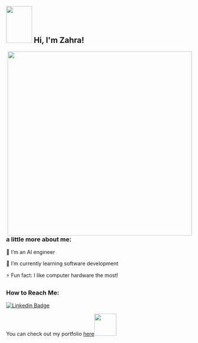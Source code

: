 <h2><img src="https://media0.giphy.com/media/dsPBfiEEozyXUXShhB/giphy.gif?cid=ecf05e479g8nvizvqk98xe5jk7z7hbtdj4noix9g8wg24dap&rid=giphy.gif&ct=g" width="70" height="100"> Hi, I'm Zahra!</h2>
<img align='right' src="https://res.cloudinary.com/practicaldev/image/fetch/s--2bZIjPGC--/c_limit%2Cf_auto%2Cfl_progressive%2Cq_66%2Cw_880/https://dev-to-uploads.s3.amazonaws.com/i/d4tvukbt5mra37cvwklk.gif" width="500">

### a little more about me:
🧠 I’m an AI engineer

🌱 I’m currently learning software development

⚡ Fun fact: I like computer hardware the most!

### How to Reach Me:
[![Linkedin Badge](https://img.shields.io/badge/-Zahra%20Arshia-blue?style=flat-square&logo=Linkedin&logoColor=white&link=https://www.linkedin.com/in/zahra-arshia-89247210a/)](https://www.linkedin.com/in/zahra-arshia-89247210a/) 
<p>You can check out my portfolio <a href="https://zahraarshia.github.io/my-portfolio/">here</a><img src="https://media.giphy.com/media/cKPse5DZaptID3YAMK/giphy.gif" width="60"></p>


<!-- ### About me 🖥️
🆘 I'm a hardware engineer stucking in software world by mistake! (Help!)

🔎 I know how to deal with microcontrollers, microprocessors, wires and transistor, but I don't know how to design a webpage so I'm trying to learn software development!

🛠 and I love repairing electronic devices! (it makes me feel like i'm doing something smart like Tony Stark! 🤖)

## How to Reach Me 📫

- ![github](https://img.shields.io/badge/github-GitHub-black) [GitHub](https://github.com/ZahraArshia/)

- ![linkedin](https://img.shields.io/badge/linkedin-LinkedIn-blue) [LinkedIn](https://www.linkedin.com/in/zahra-arshia-89247210a/)

- ![Email](https://img.shields.io/badge/email-Gmail-red) [Email](fzarshia@gmail.com) -->

<!--
**ZahraArshia/ZahraArshia** is a ✨ _special_ ✨ repository because its `README.md` (this file) appears on your GitHub profile.

Here are some ideas to get you started:

- 🧠 I’m an AI engineer
- 🌱 I’m currently learning ...
- 👯 I’m looking to collaborate on ...
- 🤔 I’m looking for help with ...
- 💬 Ask me about ...
- 📫 How to reach me: ...
- 😄 Pronouns: ...
- ⚡ Fun fact: ...
-->
